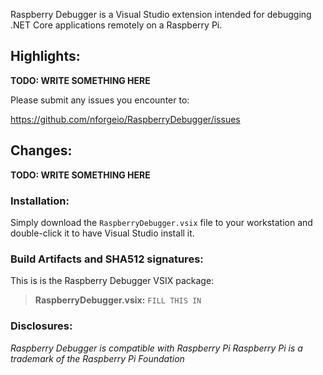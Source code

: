 Raspberry Debugger is a Visual Studio extension intended for debugging .NET Core applications remotely on a Raspberry Pi.

## Highlights:

**TODO: WRITE SOMETHING HERE**

Please submit any issues you encounter to:

https://github.com/nforgeio/RaspberryDebugger/issues

## Changes:

**TODO: WRITE SOMETHING HERE**

### Installation:

Simply download the `RaspberryDebugger.vsix` file to your workstation and double-click it to have Visual Studio install it.

### Build Artifacts and SHA512 signatures:

This is is the Raspberry Debugger VSIX package:

> **RaspberryDebugger.vsix:**
> `FILL THIS IN`

### Disclosures:

*Raspberry Debugger is compatible with Raspberry Pi*
*Raspberry Pi is a trademark of the Raspberry Pi Foundation*
